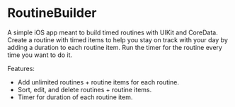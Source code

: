 # RoutineBuilder
A simple iOS app meant to build timed routines with UIKit and CoreData.
Create a routine with timed items to help you stay on track with your day by adding a duration to each routine item. 
Run the timer for the routine every time you want to do it.

Features:
- Add unlimited routines + routine items for each routine.
- Sort, edit, and delete routines + routine items.
- Timer for duration of each routine item.
